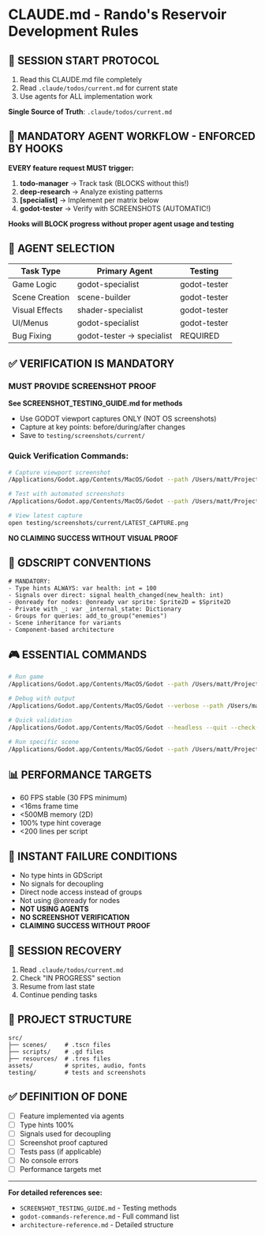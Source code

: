 # CLAUDE.md - Rando's Reservoir Development Rules

## 🚀 SESSION START PROTOCOL
1. Read this CLAUDE.md file completely
2. Read `.claude/todos/current.md` for current state
3. Use agents for ALL implementation work

**Single Source of Truth**: `.claude/todos/current.md`

## 🚨 MANDATORY AGENT WORKFLOW - ENFORCED BY HOOKS
**EVERY feature request MUST trigger:**
1. **todo-manager** → Track task (BLOCKS without this!)
2. **deep-research** → Analyze existing patterns
3. **[specialist]** → Implement per matrix below
4. **godot-tester** → Verify with SCREENSHOTS (AUTOMATIC!)

**Hooks will BLOCK progress without proper agent usage and testing**

## 🤖 AGENT SELECTION
| Task Type | Primary Agent | Testing |
|-----------|--------------|---------|
| Game Logic | godot-specialist | godot-tester |
| Scene Creation | scene-builder | godot-tester |
| Visual Effects | shader-specialist | godot-tester |
| UI/Menus | godot-specialist | godot-tester |
| Bug Fixing | godot-tester → specialist | REQUIRED |

## ✅ VERIFICATION IS MANDATORY

### MUST PROVIDE SCREENSHOT PROOF
**See SCREENSHOT_TESTING_GUIDE.md for methods**
- Use GODOT viewport captures ONLY (NOT OS screenshots)
- Capture at key points: before/during/after changes
- Save to `testing/screenshots/current/`

### Quick Verification Commands:
```bash
# Capture viewport screenshot
/Applications/Godot.app/Contents/MacOS/Godot --path /Users/matt/Projects/randos-reservoir --script testing/scripts/capture_game_screenshot.gd

# Test with automated screenshots
/Applications/Godot.app/Contents/MacOS/Godot --path /Users/matt/Projects/randos-reservoir --script testing/scripts/test_dialogue_trigger.gd [scene]

# View latest capture
open testing/screenshots/current/LATEST_CAPTURE.png
```

**NO CLAIMING SUCCESS WITHOUT VISUAL PROOF**

## 📝 GDSCRIPT CONVENTIONS
```gdscript
# MANDATORY:
- Type hints ALWAYS: var health: int = 100
- Signals over direct: signal health_changed(new_health: int)
- @onready for nodes: @onready var sprite: Sprite2D = $Sprite2D
- Private with _: var _internal_state: Dictionary
- Groups for queries: add_to_group("enemies")
- Scene inheritance for variants
- Component-based architecture
```

## 🎮 ESSENTIAL COMMANDS
```bash
# Run game
/Applications/Godot.app/Contents/MacOS/Godot --path /Users/matt/Projects/randos-reservoir

# Debug with output
/Applications/Godot.app/Contents/MacOS/Godot --verbose --path /Users/matt/Projects/randos-reservoir --log-file debug.log

# Quick validation
/Applications/Godot.app/Contents/MacOS/Godot --headless --quit --check-only

# Run specific scene
/Applications/Godot.app/Contents/MacOS/Godot --path /Users/matt/Projects/randos-reservoir res://scenes/[scene].tscn
```

## 📊 PERFORMANCE TARGETS
- 60 FPS stable (30 FPS minimum)
- <16ms frame time
- <500MB memory (2D)
- 100% type hint coverage
- <200 lines per script

## 🔴 INSTANT FAILURE CONDITIONS
- No type hints in GDScript
- No signals for decoupling
- Direct node access instead of groups
- Not using @onready for nodes
- **NOT USING AGENTS**
- **NO SCREENSHOT VERIFICATION**
- **CLAIMING SUCCESS WITHOUT PROOF**

## 🔄 SESSION RECOVERY
1. Read `.claude/todos/current.md`
2. Check "IN PROGRESS" section
3. Resume from last state
4. Continue pending tasks

## 📁 PROJECT STRUCTURE
```
src/
├── scenes/     # .tscn files
├── scripts/    # .gd files  
├── resources/  # .tres files
assets/         # sprites, audio, fonts
testing/        # tests and screenshots
```

## ✅ DEFINITION OF DONE
- [ ] Feature implemented via agents
- [ ] Type hints 100%
- [ ] Signals used for decoupling
- [ ] Screenshot proof captured
- [ ] Tests pass (if applicable)
- [ ] No console errors
- [ ] Performance targets met

---
**For detailed references see:**
- `SCREENSHOT_TESTING_GUIDE.md` - Testing methods
- `godot-commands-reference.md` - Full command list
- `architecture-reference.md` - Detailed structure